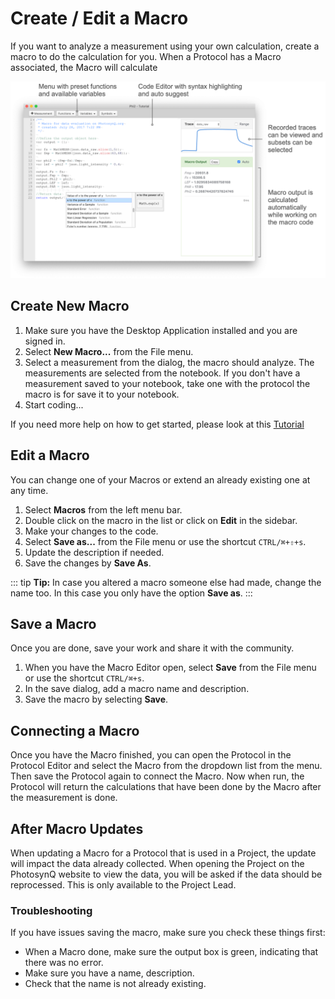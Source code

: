 # Create / Edit a Macro

If you want to analyze a measurement using your own calculation, create a macro to do the calculation for you. When a Protocol has a Macro associated, the Macro will calculate 

![The Macro Editor](./images/macro-editor.png)

## Create New Macro

1. Make sure you have the Desktop Application installed and you are signed in.
2. Select **New Macro...** from the File menu.
3. Select a measurement from the dialog, the macro should analyze. The measurements are selected from the notebook. If you don't have a measurement saved to your notebook, take one with the protocol the macro is for save it to your notebook.
4. Start coding...

If you need more help on how to get started, please look at this [Tutorial](../tutorials/building-a-macro)

## Edit a Macro

You can change one of your Macros or extend an already existing one at any time.

1. Select **Macros** from the left menu bar.
2. Double click on the macro in the list or click on **Edit** in the sidebar.
3. Make your changes to the code.
4. Select **Save as...** from the File menu or use the shortcut `CTRL/⌘+⇧+s`.
5. Update the description if needed.
6. Save the changes by **Save As**.

::: tip
**Tip:** In case you altered a macro someone else had made, change the name too. In this case you only have the option **Save as**.
:::

## Save a Macro

Once you are done, save your work and share it with the community.

1. When you have the Macro Editor open, select **Save** from the File menu or use the shortcut `CTRL/⌘+s`.
2. In the save dialog, add a macro name and description.
3. Save the macro by selecting **Save**.

## Connecting a Macro

Once you have the Macro finished, you can open the Protocol in the Protocol Editor and select the Macro from the dropdown list from the menu. Then save the Protocol again to connect the Macro. Now when run, the Protocol will return the calculations that have been done by the Macro after the measurement is done.

## After Macro Updates

When updating a Macro for a Protocol that is used in a Project, the update will impact the data already collected. When opening the Project on the PhotosynQ website to view the data, you will be asked if the data should be reprocessed. This is only available to the Project Lead.

### Troubleshooting

If you have issues saving the macro, make sure you check these things first:

- When a Macro done, make sure the output box is green, indicating that there was no error.
- Make sure you have a name, description.
- Check that the name is not already existing.